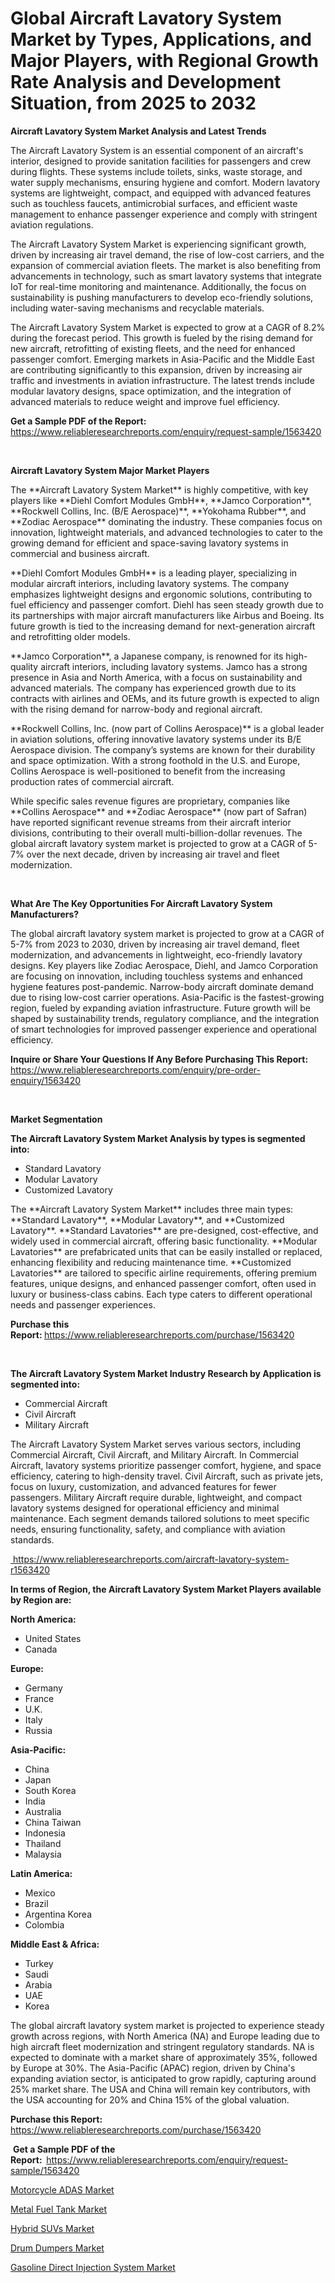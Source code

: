 <p><h1>Global Aircraft Lavatory System Market by Types, Applications, and Major Players, with Regional Growth Rate Analysis and Development Situation, from 2025 to 2032</h1></p><p><strong>Aircraft Lavatory System Market Analysis and Latest Trends</strong></p>
<p><p>The Aircraft Lavatory System is an essential component of an aircraft's interior, designed to provide sanitation facilities for passengers and crew during flights. These systems include toilets, sinks, waste storage, and water supply mechanisms, ensuring hygiene and comfort. Modern lavatory systems are lightweight, compact, and equipped with advanced features such as touchless faucets, antimicrobial surfaces, and efficient waste management to enhance passenger experience and comply with stringent aviation regulations.</p><p>The Aircraft Lavatory System Market is experiencing significant growth, driven by increasing air travel demand, the rise of low-cost carriers, and the expansion of commercial aviation fleets. The market is also benefiting from advancements in technology, such as smart lavatory systems that integrate IoT for real-time monitoring and maintenance. Additionally, the focus on sustainability is pushing manufacturers to develop eco-friendly solutions, including water-saving mechanisms and recyclable materials.</p><p>The Aircraft Lavatory System Market is expected to grow at a CAGR of 8.2% during the forecast period. This growth is fueled by the rising demand for new aircraft, retrofitting of existing fleets, and the need for enhanced passenger comfort. Emerging markets in Asia-Pacific and the Middle East are contributing significantly to this expansion, driven by increasing air traffic and investments in aviation infrastructure. The latest trends include modular lavatory designs, space optimization, and the integration of advanced materials to reduce weight and improve fuel efficiency.</p></p>
<p><strong>Get a Sample PDF of the Report:&nbsp;</strong> <a href="https://www.reliableresearchreports.com/enquiry/request-sample/1563420?utm_campaign=121&utm_medium=2&utm_source=Github&utm_content=ia&utm_term=23012025&utm_id=aircraft-lavatory-system">https://www.reliableresearchreports.com/enquiry/request-sample/1563420</a></p>
<p>&nbsp;</p>
<p><strong>Aircraft Lavatory System Major Market Players</strong></p>
<p><p>The **Aircraft Lavatory System Market** is highly competitive, with key players like **Diehl Comfort Modules GmbH**, **Jamco Corporation**, **Rockwell Collins, Inc. (B/E Aerospace)**, **Yokohama Rubber**, and **Zodiac Aerospace** dominating the industry. These companies focus on innovation, lightweight materials, and advanced technologies to cater to the growing demand for efficient and space-saving lavatory systems in commercial and business aircraft.</p><p>**Diehl Comfort Modules GmbH** is a leading player, specializing in modular aircraft interiors, including lavatory systems. The company emphasizes lightweight designs and ergonomic solutions, contributing to fuel efficiency and passenger comfort. Diehl has seen steady growth due to its partnerships with major aircraft manufacturers like Airbus and Boeing. Its future growth is tied to the increasing demand for next-generation aircraft and retrofitting older models.</p><p>**Jamco Corporation**, a Japanese company, is renowned for its high-quality aircraft interiors, including lavatory systems. Jamco has a strong presence in Asia and North America, with a focus on sustainability and advanced materials. The company has experienced growth due to its contracts with airlines and OEMs, and its future growth is expected to align with the rising demand for narrow-body and regional aircraft.</p><p>**Rockwell Collins, Inc. (now part of Collins Aerospace)** is a global leader in aviation solutions, offering innovative lavatory systems under its B/E Aerospace division. The company’s systems are known for their durability and space optimization. With a strong foothold in the U.S. and Europe, Collins Aerospace is well-positioned to benefit from the increasing production rates of commercial aircraft.</p><p>While specific sales revenue figures are proprietary, companies like **Collins Aerospace** and **Zodiac Aerospace** (now part of Safran) have reported significant revenue streams from their aircraft interior divisions, contributing to their overall multi-billion-dollar revenues. The global aircraft lavatory system market is projected to grow at a CAGR of 5-7% over the next decade, driven by increasing air travel and fleet modernization.</p></p>
<p>&nbsp;</p>
<p><strong>What Are The Key Opportunities For Aircraft Lavatory System Manufacturers?</strong></p>
<p><p>The global aircraft lavatory system market is projected to grow at a CAGR of 5-7% from 2023 to 2030, driven by increasing air travel demand, fleet modernization, and advancements in lightweight, eco-friendly lavatory designs. Key players like Zodiac Aerospace, Diehl, and Jamco Corporation are focusing on innovation, including touchless systems and enhanced hygiene features post-pandemic. Narrow-body aircraft dominate demand due to rising low-cost carrier operations. Asia-Pacific is the fastest-growing region, fueled by expanding aviation infrastructure. Future growth will be shaped by sustainability trends, regulatory compliance, and the integration of smart technologies for improved passenger experience and operational efficiency.</p></p>
<p><strong>Inquire or Share Your Questions If Any Before Purchasing This Report:</strong> <a href="https://www.reliableresearchreports.com/enquiry/pre-order-enquiry/1563420?utm_campaign=121&utm_medium=2&utm_source=Github&utm_content=ia&utm_term=23012025&utm_id=aircraft-lavatory-system">https://www.reliableresearchreports.com/enquiry/pre-order-enquiry/1563420</a></p>
<p>&nbsp;</p>
<p><strong>Market Segmentation</strong></p>
<p><strong>The Aircraft Lavatory System Market Analysis by types is segmented into:</strong></p>
<p><ul><li>Standard Lavatory</li><li>Modular Lavatory</li><li>Customized Lavatory</li></ul></p>
<p><p>The **Aircraft Lavatory System Market** includes three main types: **Standard Lavatory**, **Modular Lavatory**, and **Customized Lavatory**. **Standard Lavatories** are pre-designed, cost-effective, and widely used in commercial aircraft, offering basic functionality. **Modular Lavatories** are prefabricated units that can be easily installed or replaced, enhancing flexibility and reducing maintenance time. **Customized Lavatories** are tailored to specific airline requirements, offering premium features, unique designs, and enhanced passenger comfort, often used in luxury or business-class cabins. Each type caters to different operational needs and passenger experiences.</p></p>
<p><strong>Purchase this Report:&nbsp;</strong><a href="https://www.reliableresearchreports.com/purchase/1563420?utm_campaign=121&utm_medium=2&utm_source=Github&utm_content=ia&utm_term=23012025&utm_id=aircraft-lavatory-system">https://www.reliableresearchreports.com/purchase/1563420</a></p>
<p>&nbsp;</p>
<p><strong>The Aircraft Lavatory System Market Industry Research by Application is segmented into:</strong></p>
<p><ul><li>Commercial Aircraft</li><li>Civil Aircraft</li><li>Military Aircraft</li></ul></p>
<p><p>The Aircraft Lavatory System Market serves various sectors, including Commercial Aircraft, Civil Aircraft, and Military Aircraft. In Commercial Aircraft, lavatory systems prioritize passenger comfort, hygiene, and space efficiency, catering to high-density travel. Civil Aircraft, such as private jets, focus on luxury, customization, and advanced features for fewer passengers. Military Aircraft require durable, lightweight, and compact lavatory systems designed for operational efficiency and minimal maintenance. Each segment demands tailored solutions to meet specific needs, ensuring functionality, safety, and compliance with aviation standards.</p></p>
<p><a href="https://www.reliableresearchreports.com/aircraft-lavatory-system-r1563420?utm_campaign=121&utm_medium=2&utm_source=Github&utm_content=ia&utm_term=23012025&utm_id=aircraft-lavatory-system">&nbsp;https://www.reliableresearchreports.com/aircraft-lavatory-system-r1563420</a></p>
<p><strong>In terms of Region, the Aircraft Lavatory System Market Players available by Region are:</strong></p>
<p>
    <p> <strong> North America: </strong>
        <ul>
            <li>United States</li>
            <li>Canada</li>
        </ul>
        </p> 
    <p> <strong> Europe: </strong>
        <ul>
            <li>Germany</li>
            <li>France</li>
            <li>U.K.</li>
            <li>Italy</li>
            <li>Russia</li>
        </ul>
        </p> 
    <p> <strong> Asia-Pacific: </strong>
        <ul>
            <li>China</li>
            <li>Japan</li>
            <li>South Korea</li>
            <li>India</li>
            <li>Australia</li>
            <li>China Taiwan</li>
            <li>Indonesia</li>
            <li>Thailand</li>
            <li>Malaysia</li>
        </ul>
        </p> 
    <p> <strong> Latin America: </strong>
        <ul>
            <li>Mexico</li>
            <li>Brazil</li>
            <li>Argentina Korea</li>
            <li>Colombia</li>
        </ul>
        </p> 
    <p> <strong> Middle East & Africa: </strong>
        <ul>
            <li>Turkey</li>
            <li>Saudi</li>
            <li>Arabia</li>
            <li>UAE</li>
            <li>Korea</li>
        </ul>
    </p>
    </p>
<p><p>The global aircraft lavatory system market is projected to experience steady growth across regions, with North America (NA) and Europe leading due to high aircraft fleet modernization and stringent regulatory standards. NA is expected to dominate with a market share of approximately 35%, followed by Europe at 30%. The Asia-Pacific (APAC) region, driven by China's expanding aviation sector, is anticipated to grow rapidly, capturing around 25% market share. The USA and China will remain key contributors, with the USA accounting for 20% and China 15% of the global valuation.</p></p>
<p><strong>Purchase this Report: </strong><a href="https://www.reliableresearchreports.com/purchase/1563420?utm_campaign=121&utm_medium=2&utm_source=Github&utm_content=ia&utm_term=23012025&utm_id=aircraft-lavatory-system">https://www.reliableresearchreports.com/purchase/1563420</a></p>
<p>&nbsp;<strong>Get a Sample PDF of the Report:&nbsp;&nbsp;</strong><a href="https://www.reliableresearchreports.com/enquiry/request-sample/1563420?utm_campaign=121&utm_medium=2&utm_source=Github&utm_content=ia&utm_term=23012025&utm_id=aircraft-lavatory-system">https://www.reliableresearchreports.com/enquiry/request-sample/1563420</a></p>
<p><strong></strong></p>
<p><p><a href="https://github.com/janraimondo83/Market-Research-Report-List-1/blob/main/motorcycle-adas-market.md?utm_campaign=121&utm_medium=2&utm_source=Github&utm_content=ia&utm_term=23012025&utm_id=aircraft-lavatory-system">Motorcycle ADAS Market</a></p><p><a href="https://github.com/mauripalmi/Market-Research-Report-List-5/blob/main/metal-fuel-tank-market.md?utm_campaign=121&utm_medium=2&utm_source=Github&utm_content=ia&utm_term=23012025&utm_id=aircraft-lavatory-system">Metal Fuel Tank Market</a></p><p><a href="https://github.com/sca704osol/Market-Research-Report-List-1/blob/main/hybrid-suvs-market.md?utm_campaign=121&utm_medium=2&utm_source=Github&utm_content=ia&utm_term=23012025&utm_id=aircraft-lavatory-system">Hybrid SUVs Market</a></p><p><a href="https://github.com/kbollin866/Market-Research-Report-List-1/blob/main/drum-dumpers-market.md?utm_campaign=121&utm_medium=2&utm_source=Github&utm_content=ia&utm_term=23012025&utm_id=aircraft-lavatory-system">Drum Dumpers Market</a></p><p><a href="https://github.com/sholympia197070/Market-Research-Report-List-1/blob/main/gasoline-direct-injection-system-market.md?utm_campaign=121&utm_medium=2&utm_source=Github&utm_content=ia&utm_term=23012025&utm_id=aircraft-lavatory-system">Gasoline Direct Injection System Market</a></p></p>